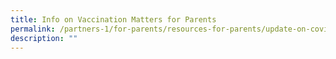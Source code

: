 ```yaml
---
title: Info on Vaccination Matters for Parents
permalink: /partners-1/for-parents/resources-for-parents/update-on-covid-matters/
description: ""
---
```

